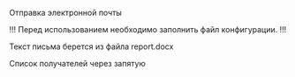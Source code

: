 Отправка электронной почты

!!! Перед использованием необходимо заполнить файл конфигурации. !!!

Текст письма берется из файла report.docx

Список получателей через запятую

